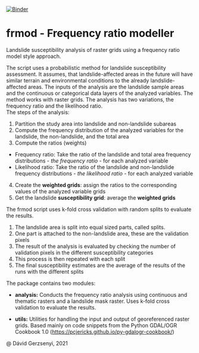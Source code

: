 [![Binder](https://mybinder.org/badge_logo.svg)](https://mybinder.org/v2/gh/gerzsd/frmod/main?filepath=frmod_demo.ipynb)  
  
# frmod - Frequency ratio modeller
Landslide susceptibility analysis of raster grids using a frequency ratio model style approach.

The script uses a probabilistic method for landslide susceptibility assessment. It assumes, that landslide-affected areas in the future will have similar terrain and environmental conditions to the already landslide-affected areas. The inputs of the analysis are the landslide sample areas and the continuous or categorical data layers of the analyzed variables. The method works with raster grids. The analysis has two variations, the frequency ratio and the likelihood ratio.  
The steps of the analysis:  

1. Partition the study area into landslide and non-landslide subareas  
2. Compute the frequency distribution of the analyzed variables for the landslide, the non-landslide, and the total area 
3. Compute the ratios (weights)
- Frequency ratio: Take the ratio of the landslide and total area frequency distributions - *the frequency ratio* - for each analyzed variable
- Likelihood ratio: Take the ratio of the landslide and non-landslide frequency distributions - *the likelihood ratio* - for each analyzed variable
4. Create the **weighted grids**: assign the ratios to the corresponding values of the analyzed variable grids
5. Get the landslide **susceptibility grid**: average the **weighted grids**

The frmod script uses k-fold cross validation with random splits to evaluate the results.
1. The landslide area is split into equal sized parts, called splits.
2. One part is attached to the non-landslide area, these are the validation pixels
3. The result of the analysis is evaluated by checking the number of validation pixels in the different susceptibility categories
4. This process is then repeated with each split
5. The final susceptibility estimates are the average of the results of the runs with the different splits

The package contains two modules:
- **analysis:** Conducts the frequency ratio analysis using continuous and thematic rasters and a landslide mask raster. Uses k-fold cross validation to evaluate the results.  

- **utils:** Utilities for handling the input and output of georeferenced raster grids. Based mainly on code snippets from the Python GDAL/OGR Cookbook 1.0 (https://pcjericks.github.io/py-gdalogr-cookbook/)

@ Dávid Gerzsenyi, 2021


